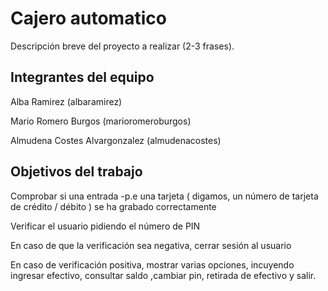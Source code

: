 # Cajero automatico

Descripción breve del proyecto a realizar (2-3 frases).

## Integrantes del equipo

Alba Ramirez (albaramirez)

Mario Romero Burgos (marioromeroburgos)

Almudena Costes Alvargonzalez (almudenacostes)

## Objetivos del trabajo
Comprobar si una entrada -p.e una tarjeta ( digamos, un número de tarjeta de crédito / débito ) se ha grabado correctamente

Verificar el usuario pidiendo el número de PIN

En caso de que la verificación sea negativa, cerrar sesión al usuario

En caso de verificación positiva, mostrar varias opciones, incuyendo ingresar efectivo, consultar saldo ,cambiar pin, retirada de efectivo y salir.


